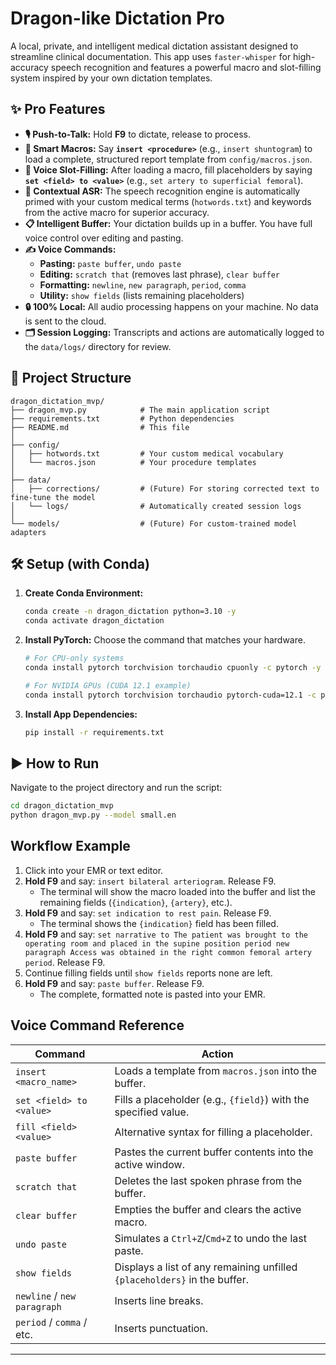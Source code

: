 # Dragon-like Dictation Pro

A local, private, and intelligent medical dictation assistant designed to streamline clinical documentation. This app uses `faster-whisper` for high-accuracy speech recognition and features a powerful macro and slot-filling system inspired by your own dictation templates.

## ✨ Pro Features

-   **🎙️ Push-to-Talk:** Hold **F9** to dictate, release to process.
-   **🔑 Smart Macros:** Say **`insert <procedure>`** (e.g., `insert shuntogram`) to load a complete, structured report template from `config/macros.json`.
-   **🧩 Voice Slot-Filling:** After loading a macro, fill placeholders by saying **`set <field> to <value>`** (e.g., `set artery to superficial femoral`).
-   **🧠 Contextual ASR:** The speech recognition engine is automatically primed with your custom medical terms (`hotwords.txt`) and keywords from the active macro for superior accuracy.
-   **📋 Intelligent Buffer:** Your dictation builds up in a buffer. You have full voice control over editing and pasting.
-   **✍️ Voice Commands:**
    -   **Pasting:** `paste buffer`, `undo paste`
    -   **Editing:** `scratch that` (removes last phrase), `clear buffer`
    -   **Formatting:** `newline`, `new paragraph`, `period`, `comma`
    -   **Utility:** `show fields` (lists remaining placeholders)
-   **🔒 100% Local:** All audio processing happens on your machine. No data is sent to the cloud.
-   **🗂️ Session Logging:** Transcripts and actions are automatically logged to the `data/logs/` directory for review.

## 📂 Project Structure

```
dragon_dictation_mvp/
├── dragon_mvp.py            # The main application script
├── requirements.txt         # Python dependencies
├── README.md                # This file
│
├── config/
│   ├── hotwords.txt         # Your custom medical vocabulary
│   └── macros.json          # Your procedure templates
│
├── data/
│   ├── corrections/         # (Future) For storing corrected text to fine-tune the model
│   └── logs/                # Automatically created session logs
│
└── models/                  # (Future) For custom-trained model adapters
```

## 🛠️ Setup (with Conda)

1.  **Create Conda Environment:**
    ```bash
    conda create -n dragon_dictation python=3.10 -y
    conda activate dragon_dictation
    ```

2.  **Install PyTorch:**
    Choose the command that matches your hardware.
    ```bash
    # For CPU-only systems
    conda install pytorch torchvision torchaudio cpuonly -c pytorch -y

    # For NVIDIA GPUs (CUDA 12.1 example)
    conda install pytorch torchvision torchaudio pytorch-cuda=12.1 -c pytorch -c nvidia -y
    ```

3.  **Install App Dependencies:**
    ```bash
    pip install -r requirements.txt
    ```

## ▶️ How to Run

Navigate to the project directory and run the script:

```bash
cd dragon_dictation_mvp
python dragon_mvp.py --model small.en
```

## Workflow Example

1.  Click into your EMR or text editor.
2.  **Hold F9** and say: `insert bilateral arteriogram`. Release F9.
    -   The terminal will show the macro loaded into the buffer and list the remaining fields (`{indication}`, `{artery}`, etc.).
3.  **Hold F9** and say: `set indication to rest pain`. Release F9.
    -   The terminal shows the `{indication}` field has been filled.
4.  **Hold F9** and say: `set narrative to The patient was brought to the operating room and placed in the supine position period new paragraph Access was obtained in the right common femoral artery period`. Release F9.
5.  Continue filling fields until `show fields` reports none are left.
6.  **Hold F9** and say: `paste buffer`. Release F9.
    -   The complete, formatted note is pasted into your EMR.

## Voice Command Reference

| Command                   | Action                                                                   |
| ------------------------- | ------------------------------------------------------------------------ |
| `insert <macro_name>`     | Loads a template from `macros.json` into the buffer.                     |
| `set <field> to <value>`  | Fills a placeholder (e.g., `{field}`) with the specified value.          |
| `fill <field> <value>`    | Alternative syntax for filling a placeholder.                            |
| `paste buffer`            | Pastes the current buffer contents into the active window.               |
| `scratch that`            | Deletes the last spoken phrase from the buffer.                          |
| `clear buffer`            | Empties the buffer and clears the active macro.                          |
| `undo paste`              | Simulates a `Ctrl+Z`/`Cmd+Z` to undo the last paste.                     |
| `show fields`             | Displays a list of any remaining unfilled `{placeholders}` in the buffer. |
| `newline` / `new paragraph` | Inserts line breaks.                                                     |
| `period` / `comma` / etc. | Inserts punctuation.                                                     |

---